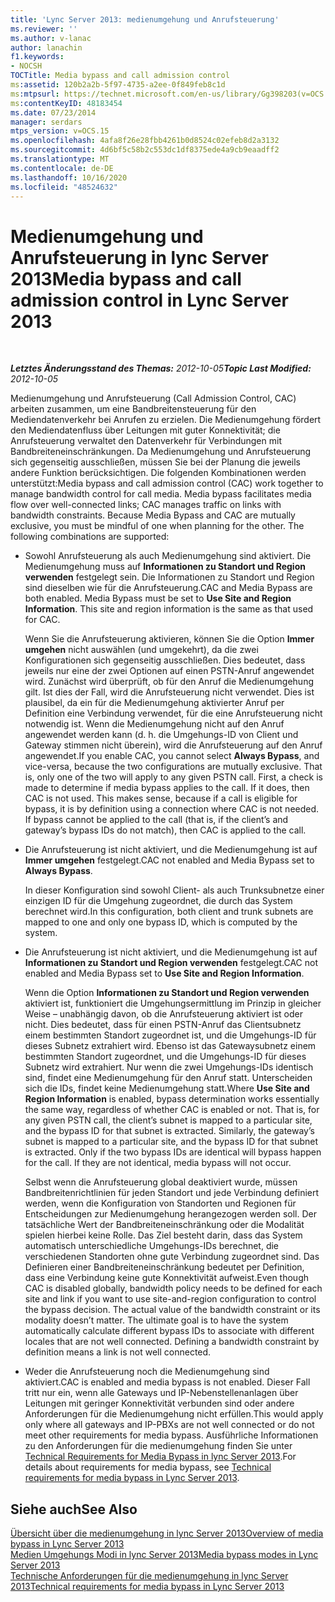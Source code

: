 ```yaml
---
title: 'Lync Server 2013: medienumgehung und Anrufsteuerung'
ms.reviewer: ''
ms.author: v-lanac
author: lanachin
f1.keywords:
- NOCSH
TOCTitle: Media bypass and call admission control
ms:assetid: 120b2a2b-5f97-4735-a2ee-0f849feb8c1d
ms:mtpsurl: https://technet.microsoft.com/en-us/library/Gg398203(v=OCS.15)
ms:contentKeyID: 48183454
ms.date: 07/23/2014
manager: serdars
mtps_version: v=OCS.15
ms.openlocfilehash: 4afa8f26e28fbb4261b0d8524c02efeb8d2a3132
ms.sourcegitcommit: 4d6bf5c58b2c553dc1df8375ede4a9cb9eaadff2
ms.translationtype: MT
ms.contentlocale: de-DE
ms.lasthandoff: 10/16/2020
ms.locfileid: "48524632"
---
```

# <a name="media-bypass-and-call-admission-control-in-lync-server-2013"></a><span data-ttu-id="12ff9-102">Medienumgehung und Anrufsteuerung in lync Server 2013</span><span class="sxs-lookup"><span data-stu-id="12ff9-102">Media bypass and call admission control in Lync Server 2013</span></span>

<div data-xmlns="http://www.w3.org/1999/xhtml">

<div class="topic" data-xmlns="http://www.w3.org/1999/xhtml" data-msxsl="urn:schemas-microsoft-com:xslt" data-cs="https://msdn.microsoft.com/">

<div data-asp="https://msdn2.microsoft.com/asp">



</div>

<div id="mainSection">

<div id="mainBody">

<span> </span>

<span data-ttu-id="12ff9-103">_**Letztes Änderungsstand des Themas:** 2012-10-05_</span><span class="sxs-lookup"><span data-stu-id="12ff9-103">_**Topic Last Modified:** 2012-10-05_</span></span>

<span data-ttu-id="12ff9-p101">Medienumgehung und Anrufsteuerung (Call Admission Control, CAC) arbeiten zusammen, um eine Bandbreitensteuerung für den Mediendatenverkehr bei Anrufen zu erzielen.  Die Medienumgehung fördert den Mediendatenfluss über Leitungen mit guter Konnektivität; die Anrufsteuerung verwaltet den Datenverkehr für Verbindungen mit Bandbreiteneinschränkungen. Da Medienumgehung und Anrufsteuerung sich gegenseitig ausschließen, müssen Sie bei der Planung die jeweils andere Funktion berücksichtigen. Die folgenden Kombinationen werden unterstützt:</span><span class="sxs-lookup"><span data-stu-id="12ff9-p101">Media bypass and call admission control (CAC) work together to manage bandwidth control for call media. Media bypass facilitates media flow over well-connected links; CAC manages traffic on links with bandwidth constraints. Because Media Bypass and CAC are mutually exclusive, you must be mindful of one when planning for the other. The following combinations are supported:</span></span>

  - <span data-ttu-id="12ff9-p102">Sowohl Anrufsteuerung als auch Medienumgehung sind aktiviert. Die Medienumgehung muss auf **Informationen zu Standort und Region verwenden** festgelegt sein. Die Informationen zu Standort und Region sind dieselben wie für die Anrufsteuerung.</span><span class="sxs-lookup"><span data-stu-id="12ff9-p102">CAC and Media Bypass are both enabled. Media Bypass must be set to **Use Site and Region Information**. This site and region information is the same as that used for CAC.</span></span>
    
    <span data-ttu-id="12ff9-p103">Wenn Sie die Anrufsteuerung aktivieren, können Sie die Option **Immer umgehen** nicht auswählen (und umgekehrt), da die zwei Konfigurationen sich gegenseitig ausschließen. Dies bedeutet, dass jeweils nur eine der zwei Optionen auf einen PSTN-Anruf angewendet wird. Zunächst wird überprüft, ob für den Anruf die Medienumgehung gilt. Ist dies der Fall, wird die Anrufsteuerung nicht verwendet. Dies ist plausibel, da ein für die Medienumgehung aktivierter Anruf per Definition eine Verbindung verwendet, für die eine Anrufsteuerung nicht notwendig ist. Wenn die Medienumgehung nicht auf den Anruf angewendet werden kann (d. h. die Umgehungs-ID von Client und Gateway stimmen nicht überein), wird die Anrufsteuerung auf den Anruf angewendet.</span><span class="sxs-lookup"><span data-stu-id="12ff9-p103">If you enable CAC, you cannot select **Always Bypass**, and vice-versa, because the two configurations are mutually exclusive. That is, only one of the two will apply to any given PSTN call. First, a check is made to determine if media bypass applies to the call. If it does, then CAC is not used. This makes sense, because if a call is eligible for bypass, it is by definition using a connection where CAC is not needed. If bypass cannot be applied to the call (that is, if the client’s and gateway’s bypass IDs do not match), then CAC is applied to the call.</span></span>

  - <span data-ttu-id="12ff9-117">Die Anrufsteuerung ist nicht aktiviert, und die Medienumgehung ist auf **Immer umgehen** festgelegt.</span><span class="sxs-lookup"><span data-stu-id="12ff9-117">CAC not enabled and Media Bypass set to **Always Bypass**.</span></span>
    
    <span data-ttu-id="12ff9-118">In dieser Konfiguration sind sowohl Client- als auch Trunksubnetze einer einzigen ID für die Umgehung zugeordnet, die durch das System berechnet wird.</span><span class="sxs-lookup"><span data-stu-id="12ff9-118">In this configuration, both client and trunk subnets are mapped to one and only one bypass ID, which is computed by the system.</span></span>

  - <span data-ttu-id="12ff9-119">Die Anrufsteuerung ist nicht aktiviert, und die Medienumgehung ist auf **Informationen zu Standort und Region verwenden** festgelegt.</span><span class="sxs-lookup"><span data-stu-id="12ff9-119">CAC not enabled and Media Bypass set to **Use Site and Region Information**.</span></span>
    
    <span data-ttu-id="12ff9-p104">Wenn die Option **Informationen zu Standort und Region verwenden** aktiviert ist, funktioniert die Umgehungsermittlung im Prinzip in gleicher Weise – unabhängig davon, ob die Anrufsteuerung aktiviert ist oder nicht. Dies bedeutet, dass für einen PSTN-Anruf das Clientsubnetz einem bestimmten Standort zugeordnet ist, und die Umgehungs-ID für dieses Subnetz extrahiert wird. Ebenso ist das Gatewaysubnetz einem bestimmten Standort zugeordnet, und die Umgehungs-ID für dieses Subnetz wird extrahiert. Nur wenn die zwei Umgehungs-IDs identisch sind, findet eine Medienumgehung für den Anruf statt. Unterscheiden sich die IDs, findet keine Medienumgehung statt.</span><span class="sxs-lookup"><span data-stu-id="12ff9-p104">Where **Use Site and Region Information** is enabled, bypass determination works essentially the same way, regardless of whether CAC is enabled or not. That is, for any given PSTN call, the client’s subnet is mapped to a particular site, and the bypass ID for that subnet is extracted. Similarly, the gateway’s subnet is mapped to a particular site, and the bypass ID for that subnet is extracted. Only if the two bypass IDs are identical will bypass happen for the call. If they are not identical, media bypass will not occur.</span></span>
    
    <span data-ttu-id="12ff9-p105">Selbst wenn die Anrufsteuerung global deaktiviert wurde, müssen Bandbreitenrichtlinien für jeden Standort und jede Verbindung definiert werden, wenn die Konfiguration von Standorten und Regionen für Entscheidungen zur Medienumgehung herangezogen werden soll. Der tatsächliche Wert der Bandbreiteneinschränkung oder die Modalität spielen hierbei keine Rolle. Das Ziel besteht darin, dass das System automatisch unterschiedliche Umgehungs-IDs berechnet, die verschiedenen Standorten ohne gute Verbindung zugeordnet sind. Das Definieren einer Bandbreiteneinschränkung bedeutet per Definition, dass eine Verbindung keine gute Konnektivität aufweist.</span><span class="sxs-lookup"><span data-stu-id="12ff9-p105">Even though CAC is disabled globally, bandwidth policy needs to be defined for each site and link if you want to use site-and-region configuration to control the bypass decision. The actual value of the bandwidth constraint or its modality doesn’t matter. The ultimate goal is to have the system automatically calculate different bypass IDs to associate with different locales that are not well connected. Defining a bandwidth constraint by definition means a link is not well connected.</span></span>

  - <span data-ttu-id="12ff9-129">Weder die Anrufsteuerung noch die Medienumgehung sind aktiviert.</span><span class="sxs-lookup"><span data-stu-id="12ff9-129">CAC is enabled and media bypass is not enabled.</span></span> <span data-ttu-id="12ff9-130">Dieser Fall tritt nur ein, wenn alle Gateways und IP-Nebenstellenanlagen über Leitungen mit geringer Konnektivität verbunden sind oder andere Anforderungen für die Medienumgehung nicht erfüllen.</span><span class="sxs-lookup"><span data-stu-id="12ff9-130">This would apply only where all gateways and IP-PBXs are not well connected or do not meet other requirements for media bypass.</span></span> <span data-ttu-id="12ff9-131">Ausführliche Informationen zu den Anforderungen für die medienumgehung finden Sie unter [Technical Requirements for Media Bypass in lync Server 2013](lync-server-2013-technical-requirements-for-media-bypass.md).</span><span class="sxs-lookup"><span data-stu-id="12ff9-131">For details about requirements for media bypass, see [Technical requirements for media bypass in Lync Server 2013](lync-server-2013-technical-requirements-for-media-bypass.md).</span></span>

<div>

## <a name="see-also"></a><span data-ttu-id="12ff9-132">Siehe auch</span><span class="sxs-lookup"><span data-stu-id="12ff9-132">See Also</span></span>


[<span data-ttu-id="12ff9-133">Übersicht über die medienumgehung in lync Server 2013</span><span class="sxs-lookup"><span data-stu-id="12ff9-133">Overview of media bypass in Lync Server 2013</span></span>](lync-server-2013-overview-of-media-bypass.md)  
[<span data-ttu-id="12ff9-134">Medien Umgehungs Modi in lync Server 2013</span><span class="sxs-lookup"><span data-stu-id="12ff9-134">Media bypass modes in Lync Server 2013</span></span>](lync-server-2013-media-bypass-modes.md)  
[<span data-ttu-id="12ff9-135">Technische Anforderungen für die medienumgehung in lync Server 2013</span><span class="sxs-lookup"><span data-stu-id="12ff9-135">Technical requirements for media bypass in Lync Server 2013</span></span>](lync-server-2013-technical-requirements-for-media-bypass.md)  
  

</div>

</div>

<span> </span>

</div>

</div>

</div>

